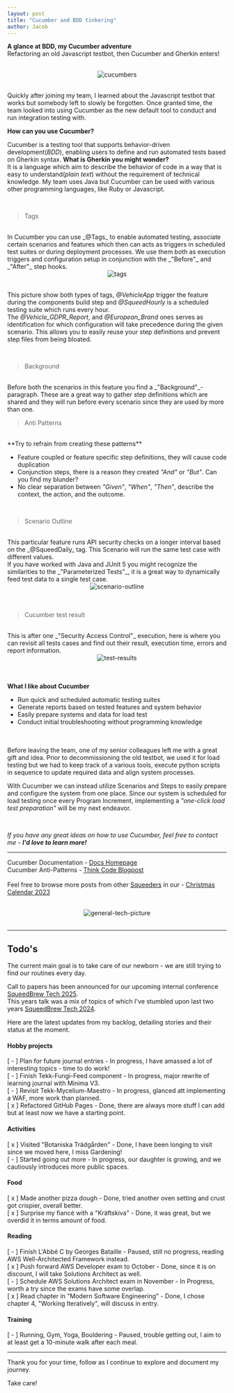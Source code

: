 ```yaml
---
layout: post
title: "Cucumber and BDD tinkering"
author: Jacob
---
```

**A glance at BDD, my Cucumber adventure**
<br/>
Refactoring an old Javascript testbot, then Cucumber and Gherkin enters!

<br/>
<div style="text-align: center"><img class="medium-img" title="cucumbers" alt="cucumbers" src="/assets/posts/cucumber-and-bdd/cucumbers.jpg"></div>
<br/>

Quickly after joining my team, I learned about the Javascript testbot that works but somebody left to slowly be forgotten. 
Once granted time, the team looked into using Cucumber as the new default tool to conduct and run integration testing with.

**How can you use Cucumber?**

Cucumber is a testing tool that supports behavior-driven development(_BDD_), enabling users to define and run automated tests based on Gherkin syntax. **What is Gherkin you might wonder?**
<br/>
It is a language which aim to describe the behavior of code in a way that is easy to understand(_plain text_) without the requirement of technical knowledge. 
My team uses Java but Cucumber can be used with various other programming languages, like Ruby or Javascript.

<br/>

>Tags

<br/>
In Cucumber you can use _@Tags_ to enable automated testing, associate certain scenarios and features which then can acts as triggers in scheduled test suites or during deployment processes. 
We use them both as execution triggers and configuration setup in conjunction with the _"Before"_ and _"After"_ step hooks.

<br/>
<div style="text-align: center"><img title="tags" alt="tags" src="/assets/posts/cucumber-and-bdd/tags.png"></div>
<br/>

This picture show both types of tags, _@VehicleApp_ trigger the feature during the components build step and _@SqueedHourly_ is a scheduled testing suite which runs every hour.
<br/>
The _@Vehicle_GDPR_Report_, and _@European_Brand_ ones serves as identification for which configuration will take precedence during the given scenario.
This allows you to easily reuse your step definitions and prevent step files from being bloated.

<br/>

>Background

<br/>
Before both the scenarios in this feature you find a _"Background"_-paragraph. These are a great way to gather step definitions which are shared and they will run before every scenario since they are used by more than one.

<br/>

>Anti Patterns

<br/>
**Try to refrain from creating these patterns**

- Feature coupled or feature specific step definitions, they will cause code duplication
- Conjunction steps, there is a reason they created _"And"_ or _"But"_. Can you find my blunder?
- No clear separation between _"Given"_, _"When"_, _"Then"_, describe the context, the action, and the outcome.

<br/>

>Scenario Outline

<br/>
This particular feature runs API security checks on a longer interval based on the _@SqueedDaily_ tag. This Scenario will run the same test case with different values. 
<br/>
If you have worked with Java and JUnit 5 you might recognize the similarities to the _"Parameterized Tests"_, it is a great way to dynamically feed test data to a single test case.

<br/>
<div style="text-align: center"><img title="scenario-outline" alt="scenario-outline" src="/assets/posts/cucumber-and-bdd/scenario-outline.png"></div>
<br/>
<br/>

>Cucumber test result

<br/>
This is after one _"Security Access Control"_ execution, here is where you can revisit all tests cases and find out their result, execution time, errors and report information.

<br/>
<div style="text-align: center"><img title="test-results" alt="test-results" src="/assets/posts/cucumber-and-bdd/test-results.png"></div>
<br/>
<br/>

**What I like about Cucumber**

- Run quick and scheduled automatic testing suites
- Generate reports based on tested features and system behavior
- Easily prepare systems and data for load test
- Conduct initial troubleshooting without programming knowledge

<br/>
<br/>
Before leaving the team, one of my senior colleagues left me with a great gift and idea. 
Prior to decommissioning the old testbot, we used it for load testing but we had to keep track of a various tools, execute python scripts in sequence to update required data and align system processes. 

With Cucumber we can instead utilize Scenarios and Steps to easily prepare and configure the system from one place. 
Since our system is scheduled for load testing once every Program Increment, implementing a _"one-click load test preparation"_ will be my next endeavor.

<br/>

_If you have any great ideas on how to use Cucumber, feel free to contact me - **I'd love to learn more!**_

---
Cucumber Documentation - <a href="https://cucumber.io/docs/cucumber/" class="static-link">Docs Homepage</a>
<br/>
Cucumber Anti-Patterns - <a href="https://www.thinkcode.se/blog/2016/06/22/cucumber-antipatterns" class="static-link">Think Code Blogpost</a>
<br/>
<br/>
Feel free to browse more posts from other <a href="https://www.squeed.com/vilka-vi-aer/squeeders/" class="static-link">Squeeders</a> in our - <a href="https://www.squeed.com/julkalender-2023/" class="static-link">Christmas Calendar 2023</a>

<br/>
<div style="text-align: center"><img class="small-img" title="general-tech-picture" alt="general-tech-picture" src="/assets/posts/cucumber-and-bdd/general-tech-picture.png"></div>
<br/>

---

## Todo's
The current main goal is to take care of our newborn - we are still trying to find our routines every day.

Call to papers has been announced for our upcoming internal conference <a href="https://squeedbrew-tech-2025.sessionize.com/" class="static-link">SqueedBrew Tech 2025</a>.
<br/>
This years talk was a mix of topics of which I've stumbled upon last two years <a href="https://squeedbrew-tech-2024.sessionize.com/" class="static-link">SqueedBrew Tech 2024</a>.

Here are the latest updates from my backlog, detailing stories and their status at the moment.

#### Hobby projects
[ - ] Plan for future journal entries - In progress, I have amassed a lot of interesting topics - time to do work!
<br/>
[ - ] Finish Tekk-Fungi-Feed component - In progress, major rewrite of learning journal with Minima V3.
<br/>
[ - ] Revisit Tekk-Mycelium-Maestro - In progress, glanced att implementing a WAF, more work than planned.
<br/>
[ x ] Refactored GitHub Pages - Done, there are always more stuff I can add but at least now we have a starting point.

#### Activities
[ x ] Visited "Botaniska Trädgården" - Done, I have been longing to visit since we moved here, I miss Gardening!
<br/>
[ - ] Started going out more - In progress, our daughter is growing, and we cautiously introduces more public spaces.


####  Food
[ x ] Made another pizza dough - Done, tried another oven setting and crust got crispier, overall better.
<br/>
[ x ] Surprise my fiancé with a "Kräftskiva" - Done, it was great, but we overdid it in terms amount of food.

#### Reading
[ - ] Finish L'Abbé C by Georges Bataille - Paused, still no progress, reading AWS Well-Architected Framework instead.
<br/>
[ x ] Push forward AWS Developer exam to October - Done, since it is on discount, I will take Solutions Architect as well.
<br/>
[ - ] Schedule AWS Solutions Architect exam in November - In Progress, worth a try since the exams have some overlap.
<br/>
[ x ] Read chapter in "Modern Software Engineering" - Done, I chose chapter 4, "Working Iteratively", will discuss in entry.

#### Training
[ - ] Running, Gym, Yoga, Bouldering - Paused, trouble getting out, I aim to at least get a 10-minute walk after each meal.


---
Thank you for your time, follow as I continue to explore and document my journey.

Take care!